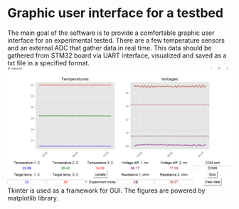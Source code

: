# Graphic user interface for a testbed
The main goal of the software is to provide a comfortable graphic user interface for an experimental tested. There are a few temperature sensors and an external ADC that gather data in real time. This data should be gathered from STM32 board via UART interface, visualized and saved as a txt file in a specified format.
![Screensheot](https://github.com/Sergio5714/Testbed_GUI/blob/master/Images/Screenshot.PNG)
Tkinter is used as a framework for GUI. The figures are powered by matplotlib library.

